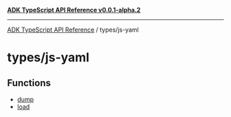 [**ADK TypeScript API Reference v0.0.1-alpha.2**](../../README.md)

***

[ADK TypeScript API Reference](../../modules.md) / types/js-yaml

# types/js-yaml

## Functions

- [dump](functions/dump.md)
- [load](functions/load.md)
